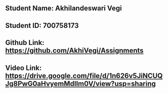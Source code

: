 ## Student Name: Akhilandeswari Vegi
## Student ID: 700758173
## Github Link: https://github.com/AkhiVegi/Assignments
## Video Link: https://drive.google.com/file/d/1n626v5JiNCUQJg8PwG0aHvyemMdIIm0V/view?usp=sharing
